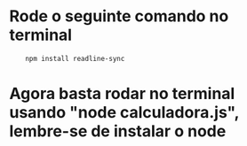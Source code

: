 # Rode o seguinte comando no terminal 

```
    npm install readline-sync
```

# Agora basta rodar no terminal usando "node calculadora.js", lembre-se de instalar o node

